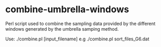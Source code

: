 # combine-umbrella-windows

Perl script used to combine the sampling data provided by the different windows generated by the umbrella samping method.

Use: ./combine.pl [input_filename] e.g ./combine.pl sort_files_G6.dat

